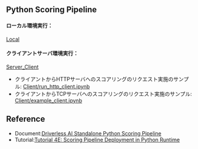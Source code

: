 ## Python Scoring Pipeline
#### ローカル環境実行：
[Local](./Local)

#### クライアントサーバ環境実行：
[Server_Client](./Server_Client)
- クライアントからHTTPサーバへのスコアリングのリクエスト実施のサンプル: [Client/run_http_client.ipynb](./Client/run_http_client.ipynb)
- クライアントからTCPサーバへのスコアリングのリクエスト実施のサンプル: [Client/example_client.ipynb](./Client/example_client.ipynb)


## Reference
- Document:[Driverless AI Standalone Python Scoring Pipeline](http://docs.h2o.ai/driverless-ai/latest-stable/docs/userguide/scoring-standalone-python.html)
- Tutorial:[Tutorial 4E: Scoring Pipeline Deployment in Python Runtime](https://training.h2o.ai/products/tutorial-4e-scoring-pipeline-deployment-in-python-runtime)
